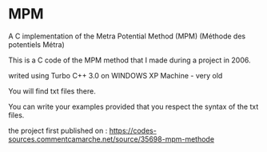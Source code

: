 # MPM
A C implementation of the Metra Potential Method (MPM) (Méthode des potentiels Métra)

This is a C code of the MPM method that I made during a project in 2006. 

writed using Turbo C++ 3.0 on WINDOWS XP Machine - very old 

You will find txt files there.

You can write your examples provided that you respect the syntax of the txt files.

the project first published on : https://codes-sources.commentcamarche.net/source/35698-mpm-methode

